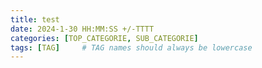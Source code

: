 ```yaml
---
title: test
date: 2024-1-30 HH:MM:SS +/-TTTT
categories: [TOP_CATEGORIE, SUB_CATEGORIE]
tags: [TAG]     # TAG names should always be lowercase
---
```

